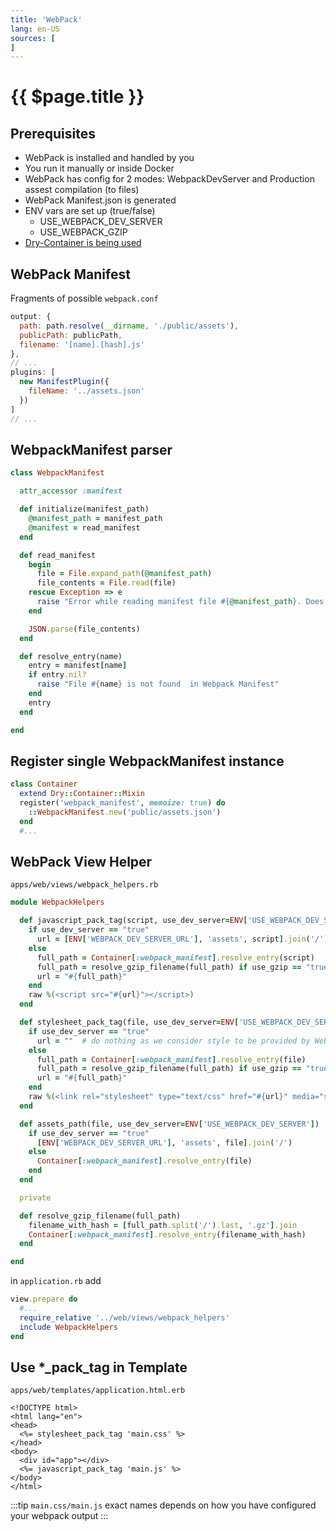```yaml
---
title: 'WebPack'
lang: en-US
sources: [
]
---
```


# {{ $page.title }} <Badge text="Hanami: 1.x"/>

## Prerequisites

* WebPack is installed and handled by you
* You run it manually or inside Docker
* WebPack has config for 2 modes: WebpackDevServer and Production assest compilation (to files)
* WebPack Manifest.json is generated
* ENV vars are set up (true/false)
  * USE_WEBPACK_DEV_SERVER
  * USE_WEBPACK_GZIP
* [Dry-Container is being used](./dependencies.md)

## WebPack Manifest

Fragments of possible `webpack.conf`

```js
output: {
  path: path.resolve(__dirname, './public/assets'),
  publicPath: publicPath,
  filename: '[name].[hash].js'
},
// ...
plugins: [
  new ManifestPlugin({
    fileName: '../assets.json'
  })
]
// ...
```

## WebpackManifest parser

```ruby
class WebpackManifest

  attr_accessor :manifest

  def initialize(manifest_path)
    @manifest_path = manifest_path
    @manifest = read_manifest
  end

  def read_manifest
    begin
      file = File.expand_path(@manifest_path)
      file_contents = File.read(file)
    rescue Exception => e
      raise "Error while reading manifest file #{@manifest_path}. Does it exist? Exception details: #{e.message}"
    end

    JSON.parse(file_contents)
  end

  def resolve_entry(name)
    entry = manifest[name]
    if entry.nil?
      raise "File #{name} is not found  in Webpack Manifest"
    end
    entry
  end

end
```

## Register single WebpackManifest instance

```ruby
class Container
  extend Dry::Container::Mixin
  register('webpack_manifest', memoize: true) do
    ::WebpackManifest.new('public/assets.json')
  end
  #...
```

## WebPack View Helper

`apps/web/views/webpack_helpers.rb`
```ruby
module WebpackHelpers

  def javascript_pack_tag(script, use_dev_server=ENV['USE_WEBPACK_DEV_SERVER'], use_gzip=ENV['USE_WEBPACK_GZIP'])
    if use_dev_server == "true"
      url = [ENV['WEBPACK_DEV_SERVER_URL'], 'assets', script].join('/')
    else
      full_path = Container[:webpack_manifest].resolve_entry(script)
      full_path = resolve_gzip_filename(full_path) if use_gzip == "true"
      url = "#{full_path}"
    end
    raw %(<script src="#{url}"></script>)
  end

  def stylesheet_pack_tag(file, use_dev_server=ENV['USE_WEBPACK_DEV_SERVER'], use_gzip=ENV['USE_WEBPACK_GZIP'])
    if use_dev_server == "true"
      url = ""  # do nothing as we consider style to be provided by Webpack Dev Server
    else
      full_path = Container[:webpack_manifest].resolve_entry(file)
      full_path = resolve_gzip_filename(full_path) if use_gzip == "true"
      url = "#{full_path}"
    end
    raw %(<link rel="stylesheet" type="text/css" href="#{url}" media="screen,projection" />)
  end

  def assets_path(file, use_dev_server=ENV['USE_WEBPACK_DEV_SERVER'])
    if use_dev_server == "true"
      [ENV['WEBPACK_DEV_SERVER_URL'], 'assets', file].join('/')
    else
      Container[:webpack_manifest].resolve_entry(file)
    end
  end

  private

  def resolve_gzip_filename(full_path)
    filename_with_hash = [full_path.split('/').last, '.gz'].join
    Container[:webpack_manifest].resolve_entry(filename_with_hash)
  end

end
```

in `application.rb` add

```ruby
view.prepare do
  #...
  require_relative '../web/views/webpack_helpers'
  include WebpackHelpers
end
```

## Use *_pack_tag in Template

`apps/web/templates/application.html.erb`
```erb
<!DOCTYPE html>
<html lang="en">
<head>
  <%= stylesheet_pack_tag 'main.css' %>
</head>
<body>
  <div id="app"></div>
  <%= javascript_pack_tag 'main.js' %>
</body>
</html>
```

:::tip
`main.css/main.js` exact names depends on how you have configured your webpack output
:::
